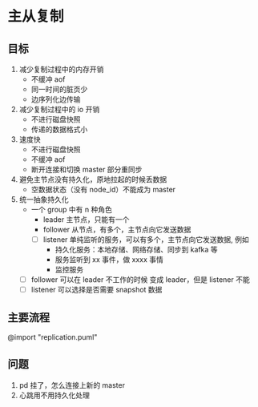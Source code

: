# 主从复制

## 目标

1. 减少复制过程中的内存开销
   - 不缓冲 aof
   - 同一时间的脏页少
   - 边序列化边传输
1. 减少复制过程中的 io 开销
   - 不进行磁盘快照
   - 传递的数据格式小
1. 速度快
   - 不进行磁盘快照
   - 不缓冲 aof
   - 断开连接和切换 master 部分重同步
1. 避免主节点没有持久化，原地拉起的时候丢数据
   - 空数据状态（没有 node_id）不能成为 master
1. 统一抽象持久化
   - 一个 group 中有 n 种角色
     - leader 主节点，只能有一个
     - follower 从节点，有多个，主节点向它发送数据
     - [ ] listener 单纯监听的服务，可以有多个，主节点向它发送数据, 例如
       - 持久化服务：本地存储、网络存储、同步到 kafka 等
       - 服务监听到 xx 事件，做 xxxx 事情
       - 监控服务
   - [ ] follower 可以在 leader 不工作的时候 变成 leader，但是 listener 不能
   - [ ] listener 可以选择是否需要 snapshot 数据

## 主要流程

@import "replication.puml"

## 问题

1. pd 挂了，怎么连接上新的 master
1. 心跳用不用持久化处理
